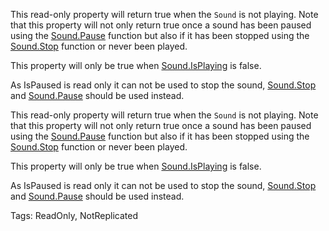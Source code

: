 This read-only property will return true when the `Sound` is not playing. Note that this property will not only return true once a sound has been paused using the [Sound.Pause](https://developer.roblox.com/api-reference/function/Sound/Pause) function but also if it has been stopped using the [Sound.Stop](https://developer.roblox.com/api-reference/function/Sound/Stop) function or never been played.

This property will only be true when [Sound.IsPlaying](https://developer.roblox.com/api-reference/property/Sound/IsPlaying) is false.

As IsPaused is read only it can not be used to stop the sound, [Sound.Stop](https://developer.roblox.com/api-reference/function/Sound/Stop) and [Sound.Pause](https://developer.roblox.com/api-reference/function/Sound/Pause) should be used instead.
	
This read-only property will return true when the `Sound` is not playing. Note that this property will not only return true once a sound has been paused using the [Sound.Pause](https://developer.roblox.com/api-reference/function/Sound/Pause) function but also if it has been stopped using the [Sound.Stop](https://developer.roblox.com/api-reference/function/Sound/Stop) function or never been played.

This property will only be true when [Sound.IsPlaying](https://developer.roblox.com/api-reference/property/Sound/IsPlaying) is false.

As IsPaused is read only it can not be used to stop the sound, [Sound.Stop](https://developer.roblox.com/api-reference/function/Sound/Stop) and [Sound.Pause](https://developer.roblox.com/api-reference/function/Sound/Pause) should be used instead.

Tags: ReadOnly, NotReplicated
